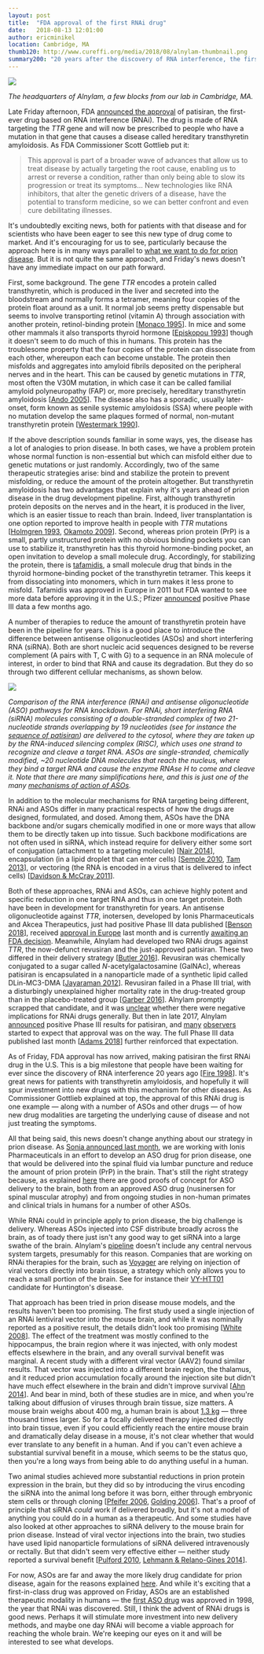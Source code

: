 ```yaml
---
layout: post
title:  "FDA approval of the first RNAi drug"
date:   2018-08-13 12:01:00
author: ericminikel
location: Cambridge, MA
thumb120: http://www.cureffi.org/media/2018/08/alnylam-thumbnail.png
summary200: "20 years after the discovery of RNA interference, the first drug is approved. Great news, but our path forward for prion disease remains unchanged."
---
```


![](/media/2018/08/alnylam.png)

*The headquarters of Alnylam, a few blocks from our lab in Cambridge, MA.*

Late Friday afternoon, FDA [announced the approval](https://www.fda.gov/NewsEvents/Newsroom/PressAnnouncements/ucm616518.htm) of patisiran, the first-ever drug based on RNA interference (RNAi). The drug is made of RNA targeting the *TTR* gene and will now be prescribed to people who have a mutation in that gene that causes a disease called hereditary transthyretin amyloidosis. As FDA Commissioner Scott Gottlieb put it:

> This approval is part of a broader wave of advances that allow us to treat disease by actually targeting the root cause, enabling us to arrest or reverse a condition, rather than only being able to slow its progression or treat its symptoms... New technologies like RNA inhibitors, that alter the genetic drivers of a disease, have the potential to transform medicine, so we can better confront and even cure debilitating illnesses.

It's undoubtedly exciting news, both for patients with that disease and for scientists who have been eager to see this new type of drug come to market. And it's encouraging for us to see, particularly because the approach here is in many ways parallel to [what we want to do for prion disease](/2018/07/10/antisense-part-i-the-basics/). But it is not quite the same approach, and Friday's news doesn't have any immediate impact on our path forward.

First, some background. The gene *TTR* encodes a protein called transthyretin, which is produced in the liver and secreted into the bloodstream and normally forms a tetramer, meaning four copies of the protein float around as a unit. It normal job seems pretty dispensable but seems to involve transporting retinol (vitamin A) through association with another protein, retinol-binding protein [[Monaco 1995]]. In mice and some other mammals it also transports thyroid hormone [[Episkopou 1993]] though it doesn't seem to do much of this in humans. This protein has the troublesome property that the four copies of the protein can dissociate from each other, whereupon each can become unstable. The protein then misfolds and aggregates into amyloid fibrils deposited on the peripheral nerves and in the heart. This can be caused by genetic mutations in *TTR*, most often the V30M mutation, in which case it can be called familial amyloid polyneuropathy (FAP) or, more precisely, hereditary transthyretin amyloidosis [[Ando 2005]]. The disease also has a sporadic, usually later-onset, form known as senile systemic amyloidosis (SSA) where people with no mutation develop the same plaques formed of normal, non-mutant transthyretin protein [[Westermark 1990]].

If the above description sounds familiar in some ways, yes, the disease has a lot of analogies to prion disease. In both cases, we have a problem protein whose normal function is non-essential but which can misfold either due to genetic mutations or just randomly. Accordingly, two of the same therapeutic strategies arise: bind and stabilize the protein to prevent misfolding, or reduce the amount of the protein altogether. But transthyretin amyloidosis has two advantages that explain why it's years ahead of prion disease in the drug development pipeline. First, although transthyretin protein deposits on the nerves and in the heart, it is produced in the liver, which is an easier tissue to reach than brain. Indeed, liver transplantation is one option reported to improve health in people with *TTR* mutations [[Holmgren 1993], [Okamoto 2009]]. Second, whereas prion protein (PrP) is a small, partly unstructured protein with no obvious binding pockets you can use to stabilize it, transthyretin has this thyroid hormone-binding pocket, an open invitation to develop a small molecule drug. Accordingly, for stabilizing the protein, there is [tafamidis](/2012/08/03/how-tafamidis-was-born/), a small molecule drug that binds in the thyroid hormone-binding pocket of the transthyretin tetramer. This keeps it from dissociating into monomers, which in turn makes it less prone to misfold. Tafamidis was approved in Europe in 2011 but FDA wanted to see more data before approving it in the U.S.; Pfizer [announced](https://www.pfizer.com/news/press-release/press-release-detail/pfizer_announces_positive_topline_results_from_phase_3_attr_act_study_of_tafamidis_in_patients_with_transthyretin_cardiomyopathy) positive Phase III data a few months ago.

A number of therapies to reduce the amount of transthyretin protein have been in the pipeline for years. This is a good place to introduce the difference between antisense oligonucleotides (ASOs) and short interfering RNA (siRNA). Both are short nucleic acid sequences designed to be reverse complement (A pairs with T, C with G) to a sequence in an RNA molecule of interest, in order to bind that RNA and cause its degradation. But they do so through two different cellular mechanisms, as shown below.

![](/media/2018/08/aso-vs-rnai-mechanism.png)

*Comparison of the RNA interference (RNAi) and antisense oligonucleotide (ASO) pathways for RNA knockdown. For RNAi, short interfering RNA (siRNA) molecules consisting of a double-stranded complex of two 21-nucleotide strands overlapping by 19 nucleotides (see for instance the [sequence of patisiran](https://www.genome.jp/dbget-bin/www_bget?dr:D10794)) are delivered to the cytosol, where they are taken up by the RNA-induced silencing complex (RISC), which uses one strand to recognize and cleave a target RNA. ASOs are single-stranded, chemically modified, ~20 nucleotide DNA molecules that reach the nucleus, where they bind a target RNA and cause the enzyme RNAse H to come and cleave it. Note that there are many simplifications here, and this is just one of the many [mechanisms of action of ASOs](/2018/07/25/antisense-part-ii-mechanisms-of-action/).*

In addition to the molecular mechanisms for RNA targeting being different, RNAi and ASOs differ in many practical respects of how the drugs are designed, formulated, and dosed. Among them, ASOs have the DNA backbone and/or sugars chemically modified in one or more ways that allow them to be directly taken up into tissue. Such backbone modifications are not often used in siRNA, which instead require for delivery either some sort of conjugation (attachment to a targeting molecule) [[Nair 2014]], encapsulation (in a lipid droplet that can enter cells) [[Semple 2010], [Tam 2013]], or vectoring (the RNA is encoded in a virus that is delivered to infect cells) [[Davidson & McCray 2011]].

Both of these approaches, RNAi and ASOs, can achieve highly potent and specific reduction in one target RNA and thus in one target protein. Both have been in development for transthyretin for years. An antisense oligonucleotide against *TTR*, inotersen, developed by Ionis Pharmaceuticals and Akcea Therapeutics, just had positive Phase III data published [[Benson 2018]], received [approval in Europe](http://ir.ionispharma.com/news-releases/news-release-details/akcea-and-ionis-announce-approval-tegseditm-inotersen-european) last month and is currently [awaiting an FDA decision](http://ir.ionispharma.com/news-releases/news-release-details/ionis-announces-submission-new-drug-application-nda-inotersen-us). Meanwhile, Alnylam had developed two RNAi drugs against *TTR*, the now-defunct revusiran and the just-approved patisiran. These two differed in their delivery strategy [[Butler 2016]]. Revusiran was chemically conjugated to a sugar called *N*-acetylgalactosamine (GalNAc), whereas patisiran is encapsulated in a nanoparticle made of a synthetic lipid called DLin-MC3-DMA [[Jayaraman 2012]]. Revusiran failed in a Phase III trial, with a disturbingly unexplained higher mortality rate in the drug-treated group than in the placebo-treated group [[Garber 2016]]. Alnylam promptly scrapped that candidate, and it was [unclear](http://blogs.sciencemag.org/pipeline/archives/2016/10/06/alnylam-blindsided) whether there were negative implications for RNAi drugs generally. But then in late 2017, Alnylam [announced](https://www.businesswire.com/news/home/20170920005628/en/Alnylam-Sanofi-Report-Positive-Topline-Results-APOLLO) positive Phase III results for patisiran, and [many](http://blogs.sciencemag.org/pipeline/archives/2017/09/20/alnylam-breaks-through) [observers](https://www.statnews.com/2017/09/20/alnylam-drug-success/) started to expect that approval was on the way. The full Phase III data published last month [[Adams 2018]] further reinforced that expectation.

As of Friday, FDA approval has now arrived, making patisiran the first RNAi drug in the U.S. This is a big milestone that people have been waiting for ever since the discovery of RNA interference 20 years ago [[Fire 1998]]. It's great news for patients with transthyretin amyloidosis, and hopefully it will spur investment into new drugs with this mechanism for other diseases. As Commissioner Gottlieb explained at top, the approval of this RNAi drug is one example &mdash; along with a number of ASOs and other drugs &mdash; of how new drug modalities are targeting the underlying cause of disease and not just treating the symptoms.

All that being said, this news doesn't change anything about our strategy in prion disease. As [Sonia announced last month](http://www.prionalliance.org/2018/07/09/developing-an-antisense-drug-for-prion-disease/), we are working with Ionis Pharmaceuticals in an effort to develop an ASO drug for prion disease, one that would be delivered into the spinal fluid via lumbar puncture and reduce the amount of prion protein (PrP) in the brain. That's still the right strategy because, as explained [here](/2018/07/10/antisense-part-i-the-basics/) there are good proofs of concept for ASO delivery to the brain, both from an approved ASO drug (nusinersen for spinal muscular atrophy) and from ongoing studies in non-human primates and clinical trials in humans for a number of other ASOs.

While RNAi could in principle apply to prion disease, the big challenge is delivery. Whereas ASOs injected into CSF distribute broadly across the brain, as of toady there just isn't any good way to get siRNA into a large swathe of the brain. Alnylam's [pipeline](http://www.alnylam.com/alnylam-rnai-pipeline/) doesn't include any central nervous system targets, presumably for this reason. Companies that are working on RNAi therapies for the brain, such as [Voyager](https://www.voyagertherapeutics.com/our-approach-programs/pipeline/) are relying on injection of viral vectors directly into brain tissue, a strategy which only allows you to reach a small portion of the brain. See for instance their [VY-HTT01](http://ir.voyagertherapeutics.com/phoenix.zhtml?c=254026&p=irol-newsArticle&ID=2277966) candidate for Huntington's disease.

That approach has been tried in prion disease mouse models, and the results haven't been too promising. The first study used a single injection of an RNAi lentiviral vector into the mouse brain, and while it was nominally reported as a positive result, the details didn't look too promising [[White 2008]]. The effect of the treatment was mostly confined to the hippocampus, the brain region where it was injected, with only modest effects elsewhere in the brain, and any overall survival benefit was marginal. A recent study with a different viral vector (AAV2) found similar results. That vector was injected into a different brain region, the thalamus, and it reduced prion accumulation focally around the injection site but didn't have much effect elsewhere in the brain and didn't improve survival [[Ahn 2014]]. And bear in mind, both of these studies are in mice, and when you're talking about diffusion of viruses through brain tissue, size matters. A mouse brain weighs about 400 mg, a human brain is about [1.3 kg](https://hypertextbook.com/facts/2003/RachelScottRosenbluth.shtml) &mdash; three thousand times larger. So for a focally delivered therapy injected directly into brain tissue, even if you could efficiently reach the entire mouse brain and dramatically delay disease in a mouse, it's not clear whether that would ever translate to any benefit in a human. And if you can't even achieve a substantial survival benefit in a mouse, which seems to be the status quo, then you're a long ways from being able to do anything useful in a human.

Two animal studies achieved more substantial reductions in prion protein expression in the brain, but they did so by introducing the virus encoding the siRNA into the animal long before it was born, either through embryonic stem cells or through cloning [[Pfeifer 2006], [Golding 2006]]. That's a proof of principle that siRNA *could* work if delivered broadly, but it's not a model of anything you could do in a human as a therapeutic. And some studies have also looked at other approaches to siRNA delivery to the mouse brain for prion disease. Instead of viral vector injections into the brain, two studies have used lipid nanoparticle formulations of siRNA delivered intravenously or rectally. But that didn't seem very effective either &mdash; neither study reported a survival benefit [[Pulford 2010], [Lehmann & Relano-Gines 2014]].

For now, ASOs are far and away the more likely drug candidate for prion disease, again for the reasons explained [here](/2018/07/10/antisense-part-i-the-basics/). And while it's exciting that a first-in-class drug was approved on Friday, ASOs are an established therapeutic modality in humans &mdash; the [first ASO drug](https://en.wikipedia.org/wiki/Fomivirsen) was approved in 1998, the year that RNAi was discovered. Still, I think the advent of RNAi drugs is good news. Perhaps it will stimulate more investment into new delivery methods, and maybe one day RNAi will become a viable approach for reaching the whole brain. We're keeping our eyes on it and will be interested to see what develops.



[Westermark 1990]: https://www.ncbi.nlm.nih.gov/pubmed/2320592/ "Westermark P, Sletten K, Johansson B, Cornwell GG 3rd. Fibril in senile systemic amyloidosis is derived from normal transthyretin. Proc Natl Acad Sci U S A. 1990 Apr;87(7):2843-5. PubMed PMID: 2320592; PubMed Central PMCID: PMC53787."

[Colon & Kelly 1992]: https://www.ncbi.nlm.nih.gov/pubmed/1390650 "Colon W, Kelly JW. Partial denaturation of transthyretin is sufficient for amyloid fibril formation in vitro. Biochemistry. 1992 Sep 15;31(36):8654-60. PubMed PMID: 1390650."

[Episkopou 1993]: https://www.ncbi.nlm.nih.gov/pubmed/8384721 "Episkopou V, Maeda S, Nishiguchi S, Shimada K, Gaitanaris GA, Gottesman ME, Robertson EJ. Disruption of the transthyretin gene results in mice with depressed levels of plasma retinol and thyroid hormone. Proc Natl Acad Sci U S A. 1993 Mar  15;90(6):2375-9. PubMed PMID: 8384721; PubMed Central PMCID: PMC46089."

[Holmgren 1993]: https://www.ncbi.nlm.nih.gov/pubmed/8097803 "Holmgren G, Ericzon BG, Groth CG, Steen L, Suhr O, Andersen O, Wallin BG, Seymour A, Richardson S, Hawkins PN, et al. Clinical improvement and amyloid regression after liver transplantation in hereditary transthyretin amyloidosis. Lancet. 1993 May 1;341(8853):1113-6. PubMed PMID: 8097803."

[Monaco 1995]: https://www.ncbi.nlm.nih.gov/pubmed/7754382 "Monaco HL, Rizzi M, Coda A. Structure of a complex of two plasma proteins: transthyretin and retinol-binding protein. Science. 1995 May 19;268(5213):1039-41. PubMed PMID: 7754382."

[Fire 1998]: https://www.ncbi.nlm.nih.gov/pubmed/9486653 "Fire A, Xu S, Montgomery MK, Kostas SA, Driver SE, Mello CC. Potent and specific genetic interference by double-stranded RNA in Caenorhabditis elegans. Nature. 1998 Feb 19;391(6669):806-11. PubMed PMID: 9486653."

[Ando 2005]: https://www.ncbi.nlm.nih.gov/pubmed/16009758 "Ando Y, Nakamura M, Araki S. Transthyretin-related familial amyloidotic polyneuropathy. Arch Neurol. 2005 Jul;62(7):1057-62. Review. PubMed PMID: 16009758."

[Pfeifer 2006]: https://www.ncbi.nlm.nih.gov/pubmed/17143329 "Pfeifer A, Eigenbrod S, Al-Khadra S, Hofmann A, Mitteregger G, Moser M, Bertsch U, Kretzschmar H. Lentivector-mediated RNAi efficiently suppresses prion  protein and prolongs survival of scrapie-infected mice. J Clin Invest. 2006 Dec;116(12):3204-10. PubMed PMID: 17143329; PubMed Central PMCID: PMC1679709."

[Golding 2006]: https://www.ncbi.nlm.nih.gov/pubmed/16567624 "Golding MC, Long CR, Carmell MA, Hannon GJ, Westhusin ME. Suppression of prion protein in livestock by RNA interference. Proc Natl Acad Sci U S A. 2006 Apr 4;103(14):5285-90. Epub 2006 Mar 27. PubMed PMID: 16567624; PubMed Central PMCID: PMC1459347."

[White 2008]: https://www.ncbi.nlm.nih.gov/pubmed/18632556 "White MD, Farmer M, Mirabile I, Brandner S, Collinge J, Mallucci GR. Single treatment with RNAi against prion protein rescues early neuronal dysfunction and  prolongs survival in mice with prion disease. Proc Natl Acad Sci U S A. 2008 Jul  22;105(29):10238-43. doi: 10.1073/pnas.0802759105. Epub 2008 Jul 16. PubMed PMID: 18632556; PubMed Central PMCID: PMC2474561."

[Okamoto 2009]: https://www.ncbi.nlm.nih.gov/pubmed/19790145 "Okamoto S, Wixner J, Obayashi K, Ando Y, Ericzon BG, Friman S, Uchino M, Suhr  OB. Liver transplantation for familial amyloidotic polyneuropathy: impact on Swedish patients' survival. Liver Transpl. 2009 Oct;15(10):1229-35. doi: 10.1002/lt.21817. PubMed PMID: 19790145."

[Pulford 2010]: https://www.ncbi.nlm.nih.gov/pubmed/20559428 "Pulford B, Reim N, Bell A, Veatch J, Forster G, Bender H, Meyerett C, Hafeman  S, Michel B, Johnson T, Wyckoff AC, Miele G, Julius C, Kranich J, Schenkel A, Dow S, Zabel MD. Liposome-siRNA-peptide complexes cross the blood-brain barrier and significantly decrease PrP on neuronal cells and PrP in infected cell cultures. PLoS One. 2010 Jun 14;5(6):e11085. doi: 10.1371/journal.pone.0011085. PubMed PMID: 20559428; PubMed Central PMCID: PMC2885418."

[Semple 2010]: https://www.ncbi.nlm.nih.gov/pubmed/20081866/ "Semple SC, Akinc A, Chen J, Sandhu AP, Mui BL, Cho CK, Sah DW, Stebbing D, Crosley EJ, Yaworski E, Hafez IM, Dorkin JR, Qin J, Lam K, Rajeev KG, Wong KF, Jeffs LB, Nechev L, Eisenhardt ML, Jayaraman M, Kazem M, Maier MA, Srinivasulu M, Weinstein MJ, Chen Q, Alvarez R, Barros SA, De S, Klimuk SK, Borland T, Kosovrasti V, Cantley WL, Tam YK, Manoharan M, Ciufolini MA, Tracy MA, de Fougerolles A, MacLachlan I, Cullis PR, Madden TD, Hope MJ. Rational design of cationic lipids for siRNA delivery. Nat Biotechnol. 2010 Feb;28(2):172-6. doi: 10.1038/nbt.1602. Epub 2010 Jan 17. PubMed PMID: 20081866."

[Davidson & McCray 2011]: https://www.ncbi.nlm.nih.gov/pubmed/21499294/ "Davidson BL, McCray PB Jr. Current prospects for RNA interference-based therapies. Nat Rev Genet. 2011 May;12(5):329-40. doi: 10.1038/nrg2968. Review. PubMed PMID: 21499294."

[Jayaraman 2012]: https://www.ncbi.nlm.nih.gov/pubmed/22782619/ "Jayaraman M, Ansell SM, Mui BL, Tam YK, Chen J, Du X, Butler D, Eltepu L, Matsuda S, Narayanannair JK, Rajeev KG, Hafez IM, Akinc A, Maier MA, Tracy MA, Cullis PR, Madden TD, Manoharan M, Hope MJ. Maximizing the potency of siRNA lipid nanoparticles for hepatic gene silencing in vivo. Angew Chem Int Ed Engl. 2012 Aug 20;51(34):8529-33. doi: 10.1002/anie.201203263. Epub 2012 Jul 10. PubMed PMID: 22782619; PubMed Central PMCID: PMC3470698."

[Tam 2013]: https://www.ncbi.nlm.nih.gov/pubmed/24300520/ "Tam YY, Chen S, Cullis PR. Advances in Lipid Nanoparticles for siRNA Delivery. Pharmaceutics. 2013 Sep 18;5(3):498-507. doi: 10.3390/pharmaceutics5030498. PubMed PMID: 24300520; PubMed Central PMCID: PMC3836621."

[Nair 2014]: https://www.ncbi.nlm.nih.gov/pubmed/25434769 "Nair JK, Willoughby JL, Chan A, Charisse K, Alam MR, Wang Q, Hoekstra M, Kandasamy P, Kel'in AV, Milstein S, Taneja N, O'Shea J, Shaikh S, Zhang L, van der Sluis RJ, Jung ME, Akinc A, Hutabarat R, Kuchimanchi S, Fitzgerald K, Zimmermann T, van Berkel TJ, Maier MA, Rajeev KG, Manoharan M. Multivalent N-acetylgalactosamine-conjugated siRNA localizes in hepatocytes and elicits robust RNAi-mediated gene silencing. J Am Chem Soc. 2014 Dec 10;136(49):16958-61. doi: 10.1021/ja505986a. Epub 2014 Dec 1. PubMed PMID: 25434769."

[Ahn 2014]: https://www.ncbi.nlm.nih.gov/pubmed/24866748/ "Ahn M, Bajsarowicz K, Oehler A, Lemus A, Bankiewicz K, DeArmond SJ. Convection-enhanced delivery of AAV2-PrPshRNA in prion-infected mice. PLoS One. 2014 May 27;9(5):e98496. doi: 10.1371/journal.pone.0098496. eCollection 2014. PubMed PMID: 24866748; PubMed Central PMCID: PMC4035323."

[Lehmann & Relano-Gines 2014]: https://www.ncbi.nlm.nih.gov/pubmed/24551164 "Lehmann S, Relano-Gines A, Resina S, Brillaud E, Casanova D, Vincent C, Hamela C, Poupeau S, Laffont M, Gabelle A, Delaby C, Belondrade M, Arnaud JD, Alvarez MT, Maurel JC, Maurel P, Crozet C. Systemic delivery of siRNA down regulates brain prion protein and ameliorates neuropathology in prion disorder. PLoS One. 2014 Feb 14;9(2):e88797. doi: 10.1371/journal.pone.0088797. eCollection 2014. PubMed PMID: 24551164; PubMed Central PMCID: PMC3925167."

[Butler 2016]: https://www.ncbi.nlm.nih.gov/pubmed/27033334/ "Butler JS, Chan A, Costelha S, Fishman S, Willoughby JL, Borland TD, Milstein  S, Foster DJ, Gonçalves P, Chen Q, Qin J, Bettencourt BR, Sah DW, Alvarez R, Rajeev KG, Manoharan M, Fitzgerald K, Meyers RE, Nochur SV, Saraiva MJ, Zimmermann TS. Preclinical evaluation of RNAi as a treatment for transthyretin-mediated amyloidosis. Amyloid. 2016 Jun;23(2):109-18. doi: 10.3109/13506129.2016.1160882. Epub 2016 Mar 31. PubMed PMID: 27033334; PubMed Central PMCID: PMC4898164."

[Garber 2016]: https://www.ncbi.nlm.nih.gov/pubmed/27926717 "Garber K. Alnylam terminates revusiran program, stock plunges. Nat Biotechnol. 2016 Dec 7;34(12):1213-1214. doi: 10.1038/nbt1216-1213. PubMed PMID: 27926717."

[Adams 2018]: https://www.ncbi.nlm.nih.gov/pubmed/29972753 "Adams D, Gonzalez-Duarte A, O'Riordan WD, Yang CC, Ueda M, Kristen AV, Tournev I, Schmidt HH, Coelho T, Berk JL, Lin KP, Vita G, Attarian S, Planté-Bordeneuve V, Mezei MM, Campistol JM, Buades J, Brannagan TH 3rd, Kim BJ, Oh J, Parman Y, Sekijima Y, Hawkins PN, Solomon SD, Polydefkis M, Dyck PJ, Gandhi PJ, Goyal S, Chen J, Strahs AL, Nochur SV, Sweetser MT, Garg PP, Vaishnaw AK, Gollob JA, Suhr  OB. Patisiran, an RNAi Therapeutic, for Hereditary Transthyretin Amyloidosis. N Engl J Med. 2018 Jul 5;379(1):11-21. doi: 10.1056/NEJMoa1716153. PubMed PMID: 29972753."

[Benson 2018]: https://www.ncbi.nlm.nih.gov/pubmed/29972757 "Benson MD, Waddington-Cruz M, Berk JL, Polydefkis M, Dyck PJ, Wang AK, Planté-Bordeneuve V, Barroso FA, Merlini G, Obici L, Scheinberg M, Brannagan TH 3rd, Litchy WJ, Whelan C, Drachman BM, Adams D, Heitner SB, Conceição I, Schmidt  HH, Vita G, Campistol JM, Gamez J, Gorevic PD, Gane E, Shah AM, Solomon SD, Monia BP, Hughes SG, Kwoh TJ, McEvoy BW, Jung SW, Baker BF, Ackermann EJ, Gertz MA, Coelho T. Inotersen Treatment for Patients with Hereditary Transthyretin Amyloidosis. N Engl J Med. 2018 Jul 5;379(1):22-31. doi: 10.1056/NEJMoa1716793. PubMed PMID: 29972757."